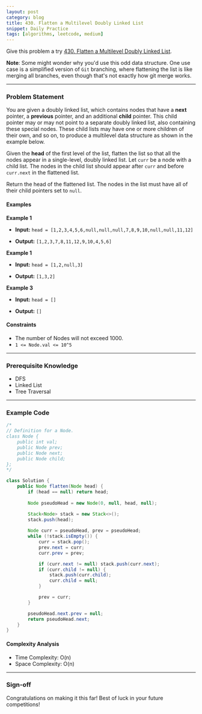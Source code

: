 ```yaml
---
layout: post
category: blog
title: 430. Flatten a Multilevel Doubly Linked List
snippet: Daily Practice
tags: [algorithms, leetcode, medium]
---
```


Give this problem a try [430. Flatten a Multilevel Doubly Linked List](https://leetcode.com/problems/flatten-a-multilevel-doubly-linked-list/description/).

**Note**: Some might wonder why you'd use this odd data structure. One use case is a simplified version of `Git` branching, where flattening the list is like merging all branches, even though that's not exactly how git merge works.

---

### Problem Statement

You are given a doubly linked list, which contains nodes that have a **next** pointer, a **previous** pointer, and an additional **child** pointer. This child pointer may or may not point to a separate doubly linked list, also containing these special nodes. These child lists may have one or more children of their own, and so on, to produce a multilevel data structure as shown in the example below.

Given the **head** of the first level of the list, flatten the list so that all the nodes appear in a single-level, doubly linked list. Let `curr` be a node with a child list. The nodes in the child list should appear after `curr` and before `curr.next` in the flattened list.

Return the head of the flattened list. The nodes in the list must have all of their child pointers set to `null`.

#### Examples

**Example 1**

- **Input:** 
  `head = [1,2,3,4,5,6,null,null,null,7,8,9,10,null,null,11,12]`

- **Output:** 
  `[1,2,3,7,8,11,12,9,10,4,5,6]`

**Example 1**

- **Input:** 
  `head = [1,2,null,3]`

- **Output:** 
  `[1,3,2]`

**Example 3**

- **Input:** 
  `head = []`

- **Output:** 
  `[]`

#### Constraints

- The number of Nodes will not exceed 1000.
- `1 <= Node.val <= 10^5`

---

### Prerequisite Knowledge

- DFS
- Linked List
- Tree Traversal

---

### Example Code
```java
/*
// Definition for a Node.
class Node {
    public int val;
    public Node prev;
    public Node next;
    public Node child;
};
*/

class Solution {
    public Node flatten(Node head) {
        if (head == null) return head;
        
        Node pseudoHead = new Node(0, null, head, null);

        Stack<Node> stack = new Stack<>();
        stack.push(head);
        
        Node curr = pseudoHead, prev = pseudoHead;
        while (!stack.isEmpty()) {
            curr = stack.pop();
            prev.next = curr;
            curr.prev = prev;

            if (curr.next != null) stack.push(curr.next);
            if (curr.child != null) {
                stack.push(curr.child);
                curr.child = null;
            }

            prev = curr;
        }

        pseudoHead.next.prev = null;
        return pseudoHead.next;
    }
}
```

#### Complexity Analysis
- Time Complexity: O(n)
- Space Complexity: O(n)

---

### Sign-off

Congratulations on making it this far! Best of luck in your future competitions!